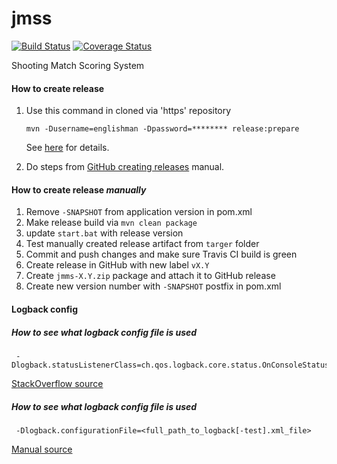 # jmss

[![Build Status](https://travis-ci.org/englishman/jmss.svg)](https://travis-ci.org/englishman/jmss)
[![Coverage Status](https://coveralls.io/repos/englishman/jmss/badge.svg?branch=master)](https://coveralls.io/r/englishman/jmss?branch=master)

Shooting Match Scoring System

#### How to create release ####

1. Use this command in cloned via 'https' repository

   ```
   mvn -Dusername=englishman -Dpassword=******** release:prepare
   ```
   See [here](http://stackoverflow.com/a/28343179/2313177) for details.
2. Do steps from [GitHub creating releases](https://help.github.com/articles/creating-releases) manual.

#### How to create release *manually* ####

1. Remove `-SNAPSHOT` from application version in pom.xml
2. Make release build via `mvn clean package`
3. update `start.bat` with release version
4. Test manually created release artifact from `targer` folder
5. Commit and push changes and make sure Travis CI build is green
6. Create release in GitHub with new label `vX.Y`
7. Create `jmms-X.Y.zip` package and attach it to GitHub release
8. Create new version number with `-SNAPSHOT` postfix in pom.xml

#### Logback config ####

##### How to see what logback config file is used  #####

   ```
    -Dlogback.statusListenerClass=ch.qos.logback.core.status.OnConsoleStatusListener
   ```
   [StackOverflow source](http://stackoverflow.com/a/35072342/2313177) 

##### How to see what logback config file is used #####
   ```
    -Dlogback.configurationFile=<full_path_to_logback[-test].xml_file>
   ```
   [Manual source](http://logback.qos.ch/manual/configuration.html)
